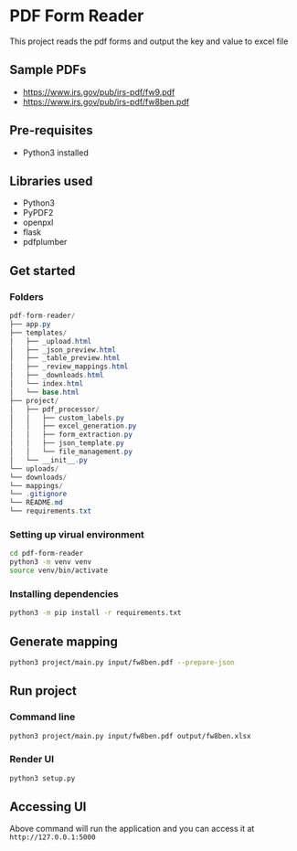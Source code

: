 # PDF Form Reader

This project reads the pdf forms and output the key and value to excel file

## Sample PDFs

- https://www.irs.gov/pub/irs-pdf/fw9.pdf
- https://www.irs.gov/pub/irs-pdf/fw8ben.pdf

## Pre-requisites

- Python3 installed

## Libraries used

- Python3
- PyPDF2
- openpxl
- flask
- pdfplumber

## Get started

### Folders

```csharp
pdf-form-reader/
├── app.py
├── templates/
│   ├── _upload.html
│   ├── _json_preview.html
│   ├── _table_preview.html
│   ├── _review_mappings.html
│   ├── _downloads.html
│   └── index.html
│   └── base.html
├── project/
│   ├── pdf_processor/
│   │   ├── custom_labels.py
│   │   ├── excel_generation.py
│   │   ├── form_extraction.py
│   │   ├── json_template.py
│   │   └── file_management.py
│   └── __init__.py
└── uploads/
└── downloads/
└── mappings/
└── .gitignore
└── README.md
└── requirements.txt
```

### Setting up virual environment

```bash
cd pdf-form-reader
python3 -m venv venv
source venv/bin/activate
```

### Installing dependencies

```bash
python3 -m pip install -r requirements.txt
```

## Generate mapping

```bash
python3 project/main.py input/fw8ben.pdf --prepare-json
```

## Run project

### Command line

```bash
python3 project/main.py input/fw8ben.pdf output/fw8ben.xlsx
```

### Render UI

```bash
python3 setup.py
```

## Accessing UI

Above command will run the application and you can access it at `http://127.0.0.1:5000`
